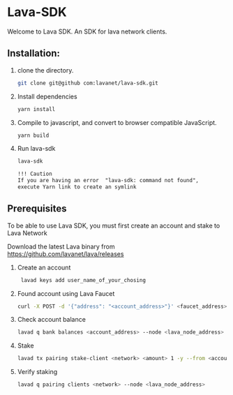 # Lava-SDK
Welcome to Lava SDK. An SDK for lava network clients. 

## Installation: 

1. clone the directory. 
    
    ```bash
    git clone git@github com:lavanet/lava-sdk.git
    ```

2. Install dependencies
    
    ```bash
    yarn install
    ```

3. Compile to javascript, and convert to browser compatible JavaScript. 
    
    ```bash
    yarn build
    ```

5. Run lava-sdk

    ```bash
    lava-sdk
    ```
    ```md
    !!! Caution
    If you are having an error  "lava-sdk: command not found", 
    execute Yarn link to create an symlink 
    ```

## Prerequisites
To be able to use Lava SDK, you must first create an account and stake to Lava Network

Download the latest Lava binary from https://github.com/lavanet/lava/releases

1. Create an account

   ```bash
    lavad keys add user_name_of_your_chosing
    ```
2. Found account using Lava Faucet

    ```bash
    curl -X POST -d '{"address": "<account_address>"}' <faucet_address>
    ```

4. Check account balance

    ```bash
    lavad q bank balances <account_address> --node <lava_node_address>
    ```

4. Stake

    ```bash
    lavad tx pairing stake-client <network> <amount> 1 -y --from <account_name> --gas "auto" --node <lava_node_address> --keyring-backend <keyring_backend_name>
    ```

5. Verify staking
   
    ```bash
    lavad q pairing clients <network> --node <lava_node_address>
    ```